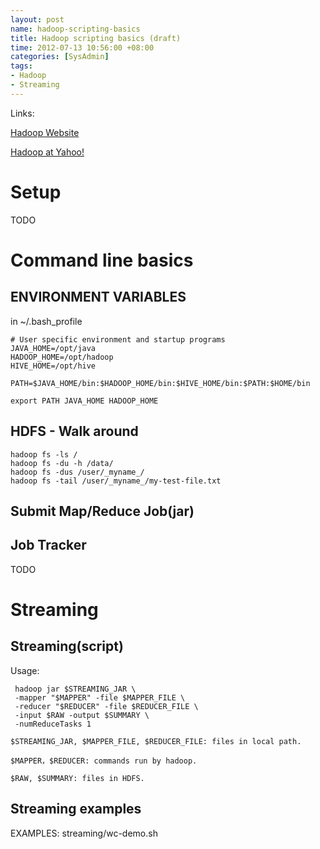 ```yaml
---
layout: post
name: hadoop-scripting-basics
title: Hadoop scripting basics (draft)
time: 2012-07-13 10:56:00 +08:00
categories: [SysAdmin]
tags:
- Hadoop
- Streaming
---
```


Links:

[Hadoop Website](http://hadoop.apache.org/)

[Hadoop at Yahoo!](http://www.slideshare.net/acarlos1000/hadoop-basics-presentation)

Setup
======

TODO

Command line basics
======

ENVIRONMENT VARIABLES
------

in ~/.bash_profile

    # User specific environment and startup programs
    JAVA_HOME=/opt/java
    HADOOP_HOME=/opt/hadoop
    HIVE_HOME=/opt/hive
    
    PATH=$JAVA_HOME/bin:$HADOOP_HOME/bin:$HIVE_HOME/bin:$PATH:$HOME/bin
    
    export PATH JAVA_HOME HADOOP_HOME


HDFS - Walk around
------

    hadoop fs -ls /
    hadoop fs -du -h /data/
    hadoop fs -dus /user/_myname_/
    hadoop fs -tail /user/_myname_/my-test-file.txt

Submit Map/Reduce Job(jar)
------

Job Tracker
------

TODO

Streaming
======
Streaming(script)
------

Usage:

     hadoop jar $STREAMING_JAR \
     -mapper "$MAPPER" -file $MAPPER_FILE \
     -reducer "$REDUCER" -file $REDUCER_FILE \
     -input $RAW -output $SUMMARY \
     -numReduceTasks 1

    $STREAMING_JAR, $MAPPER_FILE, $REDUCER_FILE: files in local path.

    $MAPPER，$REDUCER: commands run by hadoop.

    $RAW, $SUMMARY: files in HDFS.

Streaming examples
------
EXAMPLES: streaming/wc-demo.sh
